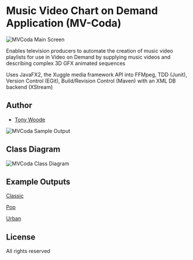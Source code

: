Music Video Chart on Demand Application (MV-Coda)
=========

![MVCoda Main Screen](../images/MV-CoDA_adorned.png?raw=true)

Enables television producers to automate the creation of music video playlists for use in Video on Demand by supplying music videos and describing complex 3D GFX animated sequences 

Uses JavaFX2, the Xuggle media framework API into FFMpeg, TDD (Junit), Version Control (EGit), Build/Revision Control (Maven) with an XML DB backend (XStream)

## Author

* [Tony Woode](https://github.com/tonywoode)

![MVCoda Sample Output](../images/Diamonds.PNG?raw=true)

## Class Diagram
![MVCoda Class Diagram](../images/Class.PNG?raw=true)

## Example Outputs

[Classic](https://github.com/tonywoode/mvcoda/blob/master/sampleOutputs/StandardRenderClassic.mp4?raw=true)

[Pop](https://github.com/tonywoode/mvcoda/blob/master/sampleOutputs/StandardRenderPOP.mp4?raw=true)

[Urban](https://github.com/tonywoode/mvcoda/blob/master/sampleOutputs/StandardRenderURBAN.mp4?raw=true)

## License

All rights reserved


